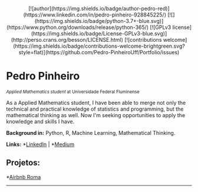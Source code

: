 <p align="center">
[![author](https://img.shields.io/badge/author-pedro-red)](https://www.linkedin.com/in/pedro-pinheiro-928845225/) [![](https://img.shields.io/badge/python-3.7+-blue.svg)](https://www.python.org/downloads/release/python-365/) [![GPLv3 license](https://img.shields.io/badge/License-GPLv3-blue.svg)](http://perso.crans.org/besson/LICENSE.html) [![contributions welcome](https://img.shields.io/badge/contributions-welcome-brightgreen.svg?style=flat)](https://github.com/Pedro-PinheiroUff/Portfolio/issues)
</p>


# Pedro Pinheiro
<sub> *Applied Mathematics student* at Universidade Federal Fluminense</sub>

As a Applied Mathematics student, I have been able to merge not only the technical and practical knowledge of statistics and programming, but the mathematical thinking as well. Now I'm seeking opportunities to apply the knowledge and skills I have.


**Background in:** Python, R, Machine Learning, Mathematical Thinking.

**Links:**
*[LinkedIn](https://www.linkedin.com/in/pedro-pinheiro-928845225/) | *[Medium](https://medium.com/@pedropm_41717)

## Projetos:

*[Airbnb Roma](https://bit.ly/4j45hmh)

---
